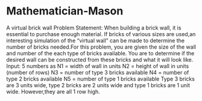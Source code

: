 # Mathematician-Mason
A virtual brick wall
    Problem Statement:
    When building a brick wall, it is essential to purchase enough material. If bricks of various sizes are used,an interesting simulation of the “virtual wall” can be made to determine the number of bricks needed.For this problem, you are given the size of the wall and number of the each type of bricks available. You are to determine if the desired wall can be constructed from these bricks and what it will look like.
Input: 5 numbers as
			N1 = width of wall in units
			N2 = height of wall in units (number of rows)
			N3 = number of type 3 bricks available
			N4 = number of type 2 bricks available
			N5 = number of type 1 bricks available
Type 3 bricks are 3 units wide, type 2 bricks are 2 units wide and type 1 bricks are 1 unit wide. However,they are all 1 row high.
